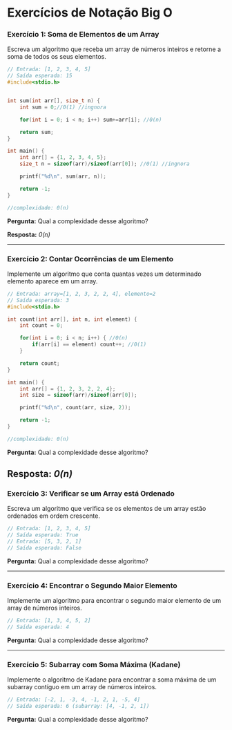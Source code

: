 # Exercícios de Notação Big O

### Exercício 1: Soma de Elementos de um Array

Escreva um algoritmo que receba um array de números inteiros e retorne a soma de todos os seus elementos.

```c
// Entrada: [1, 2, 3, 4, 5]
// Saída esperada: 15
#include<stdio.h>


int sum(int arr[], size_t n) {
    int sum = 0;//0(1) //ingnora

    for(int i = 0; i < n; i++) sum+=arr[i]; //0(n)

    return sum;
}

int main() {
    int arr[] = {1, 2, 3, 4, 5};
    size_t n = sizeof(arr)/sizeof(arr[0]); //0(1) //ingnora

    printf("%d\n", sum(arr, n));

    return -1;
}

//complexidade: 0(n)
```

**Pergunta:** Qual a complexidade desse algoritmo?

**Resposta:** _*0(n)*_

---

### Exercício 2: Contar Ocorrências de um Elemento

Implemente um algoritmo que conta quantas vezes um determinado elemento aparece em um array.

```c
// Entrada: array=[1, 2, 3, 2, 2, 4], elemento=2
// Saída esperada: 3
#include<stdio.h>

int count(int arr[], int n, int element) {
    int count = 0;

    for(int i = 0; i < n; i++) { //0(n)
        if(arr[i] == element) count++; //0(1)
    }

    return count;
}

int main() {
    int arr[] = {1, 2, 3, 2, 2, 4};
    int size = sizeof(arr)/sizeof(arr[0]);

    printf("%d\n", count(arr, size, 2));

    return -1;
}

//complexidade: 0(n)
```

**Pergunta:** Qual a complexidade desse algoritmo?

**Resposta:** _*0(n)*_
---

### Exercício 3: Verificar se um Array está Ordenado

Escreva um algoritmo que verifica se os elementos de um array estão ordenados em ordem crescente.

```c
// Entrada: [1, 2, 3, 4, 5]
// Saída esperada: True
// Entrada: [5, 3, 2, 1]
// Saída esperada: False
```

**Pergunta:** Qual a complexidade desse algoritmo?

---

### Exercício 4: Encontrar o Segundo Maior Elemento

Implemente um algoritmo para encontrar o segundo maior elemento de um array de números inteiros.

```c
// Entrada: [1, 3, 4, 5, 2]
// Saída esperada: 4

```

**Pergunta:** Qual a complexidade desse algoritmo?

---

### Exercício 5: Subarray com Soma Máxima (Kadane)

Implemente o algoritmo de Kadane para encontrar a soma máxima de um subarray contíguo em um array de números inteiros.

```c
// Entrada: [-2, 1, -3, 4, -1, 2, 1, -5, 4]
// Saída esperada: 6 (subarray: [4, -1, 2, 1])
```

**Pergunta:** Qual a complexidade desse algoritmo?
